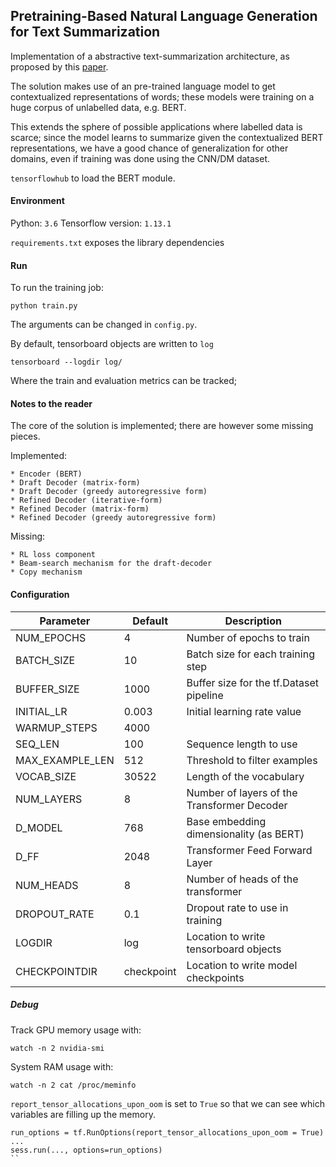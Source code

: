 ## Pretraining-Based Natural Language Generation for Text Summarization

Implementation of a abstractive text-summarization architecture, as proposed by this [paper](https://arxiv.org/pdf/1902.09243.pdf).

The solution makes use of an pre-trained language model to get contextualized representations of words; these models were training on a huge corpus of unlabelled data, e.g. BERT. 

This extends the sphere of possible applications where labelled data is scarce; since the model learns to summarize given the contextualized BERT representations, we have a good chance of generalization for other domains, even if training was done using the CNN/DM dataset.

`tensorflowhub` to load the BERT module.


#### Environment

Python: `3.6`
Tensorflow version: `1.13.1`

`requirements.txt` exposes the library dependencies

#### Run

To run the training job:

```
python train.py
```

The arguments can be changed in `config.py`.

By default, tensorboard objects are written to `log`

```
tensorboard --logdir log/
```

Where the train and evaluation metrics can be tracked;

#### Notes to the reader

The core of the solution is implemented; there are however some missing pieces.

Implemented:

    * Encoder (BERT)
    * Draft Decoder (matrix-form)
    * Draft Decoder (greedy autoregressive form)
    * Refined Decoder (iterative-form)
    * Refined Decoder (matrix-form)
    * Refined Decoder (greedy autoregressive form)    
    
Missing:

    * RL loss component
    * Beam-search mechanism for the draft-decoder
    * Copy mechanism


#### Configuration

| **Parameter**   | **Default** | **Description**                             |
|-----------------|-------------|---------------------------------------------|
| NUM_EPOCHS      | 4           | Number of epochs to train                   |
| BATCH_SIZE      | 10          | Batch size for each training step           |
| BUFFER_SIZE     | 1000        | Buffer size for the tf.Dataset pipeline     |
| INITIAL_LR      | 0.003       | Initial learning rate value                 |
| WARMUP_STEPS    | 4000        |                                             |
| SEQ_LEN         | 100         | Sequence length to use                      |
| MAX_EXAMPLE_LEN | 512         | Threshold to filter examples                |
| VOCAB_SIZE      | 30522       | Length of the vocabulary                    |
| NUM_LAYERS      | 8           | Number of layers of the Transformer Decoder |
| D_MODEL         | 768         | Base embedding dimensionality (as BERT)     |
| D_FF            | 2048        | Transformer Feed Forward Layer              |
| NUM_HEADS       | 8           | Number of heads of the transformer          |
| DROPOUT_RATE    | 0.1         | Dropout rate to use in training             |
| LOGDIR          | log         | Location to write tensorboard objects       |
| CHECKPOINTDIR   | checkpoint  | Location to write model checkpoints         |


##### Debug

Track GPU memory usage with:

```
watch -n 2 nvidia-smi
```

System RAM usage with:

```
watch -n 2 cat /proc/meminfo
```

`report_tensor_allocations_upon_oom` is set to `True` so that we can see which variables
are filling up the memory.

```
run_options = tf.RunOptions(report_tensor_allocations_upon_oom = True)
...
sess.run(..., options=run_options)
``





